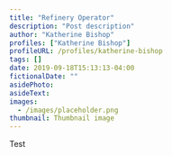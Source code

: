 ```yaml
---
title: "Refinery Operator"
description: "Post description"
author: "Katherine Bishop"
profiles: ["Katherine Bishop"]
profileURL: /profiles/katherine-bishop
tags: []
date: 2019-09-18T15:13:13-04:00
fictionalDate: ""
asidePhoto:
asideText:
images:
  - /images/placeholder.png
thumbnail: Thumbnail image
---
```


Test
